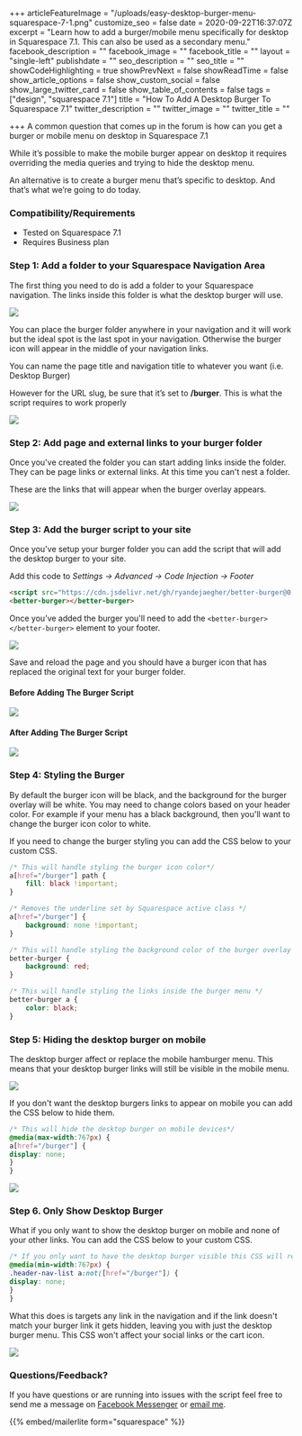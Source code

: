 +++
articleFeatureImage = "/uploads/easy-desktop-burger-menu-squarespace-7-1.png"
customize_seo = false
date = 2020-09-22T16:37:07Z
excerpt = "Learn how to add a burger/mobile menu specifically for desktop in Squarespace 7.1. This can also be used as a secondary menu."
facebook_description = ""
facebook_image = ""
facebook_title = ""
layout = "single-left"
publishdate = ""
seo_description = ""
seo_title = ""
showCodeHighlighting = true
showPrevNext = false
showReadTime = false
show_article_options = false
show_custom_social = false
show_large_twitter_card = false
show_table_of_contents = false
tags = ["design", "squarespace 7.1"]
title = "How To Add A Desktop Burger To Squarespace 7.1"
twitter_description = ""
twitter_image = ""
twitter_title = ""

+++
A common question that comes up in the forum is how can you get a burger or mobile menu on desktop in Squarespace 7.1

While it’s possible to make the mobile burger appear on desktop it requires overriding the media queries and trying to hide the desktop menu.

An alternative is to create a burger menu that’s specific to desktop. And that’s what we’re going to do today.

### Compatibility/Requirements

* Tested on Squarespace 7.1
* Requires Business plan

### Step 1: Add a folder to your Squarespace Navigation Area

The first thing you need to do is add a folder to your Squarespace navigation. The links inside this folder is what the desktop burger will use.

![](/uploads/add-folder.png)

You can place the burger folder anywhere in your navigation and it will work but the ideal spot is the last spot in your navigation. Otherwise the burger icon will appear in the middle of your navigation links.

You can name the page title and navigation title to whatever you want (i.e. Desktop Burger)

However for the URL slug, be sure that it’s set to **/burger**. This is what the script requires to work properly

![](/uploads/burger-menu-settings.png)

### Step 2: Add page and external links to your burger folder

Once you've created the folder you can start adding links inside the folder. They can be page links or external links. At this time you can't nest a folder.

These are the links that will appear when the burger overlay appears.

![](/uploads/burger-overlay-demo.png)

### Step 3: Add the burger script to your site

Once you've setup your burger folder you can add the script that will add the desktop burger to your site.

Add this code to _Settings -> Advanced -> Code Injection -> Footer_

```html
<script src="https://cdn.jsdelivr.net/gh/ryandejaegher/better-burger@0.0.2/script.js"></script>
<better-burger></better-burger>
```

Once you’ve added the burger you'll need to add the `<better-burger></better-burger>` element to your footer.

![](/uploads/add-burger-script-2x.png)

Save and reload the page and you should have a burger icon that has replaced the original text for your burger folder.

#### Before Adding The Burger Script

![](/uploads/before-burger-2x.png)

#### After Adding The Burger Script

![](/uploads/burger-after-2x.png)

### Step 4: Styling the Burger

By default the burger icon will be black, and the background for the burger overlay will be white. You may need to change colors based on your header color. For example if your menu has a black background, then you'll want to change the burger icon color to white.

If you need to change the burger styling you can add the CSS below to your custom CSS.

```css
/* This will handle styling the burger icon color*/
a[href="/burger"] path {
	fill: black !important;
}

/* Removes the underline set by Squarespace active class */
a[href="/burger"] {
	background: none !important;
}

/* This will handle styling the background color of the burger overlay */
better-burger {
	background: red;
}

/* This will handle styling the links inside the burger menu */
better-burger a {
	color: black;
}
```

### Step 5: Hiding the desktop burger on mobile

The desktop burger affect or replace the mobile hamburger menu. This means that your desktop burger links will still be visible in the mobile menu.

![](/uploads/burger-links-visible-mobile.png)

If you don't want the desktop burgers links to appear on mobile you can add the CSS below to hide them.

```css
/* This will hide the desktop burger on mobile devices*/
@media(max-width:767px) {
a[href="/burger"] {
display: none;
}
}
```

![](/uploads/burger-links-hidden-mobile.png)

### Step 6. Only Show Desktop Burger

What if you only want to show the desktop burger on mobile and none of your other links. You can add the CSS below to your custom CSS.

```css
/* If you only want to have the desktop burger visible this CSS will remove all the */
@media(min-width:767px) {
.header-nav-list a:not([href="/burger"]) {
display: none;
}
}
```

What this does is targets any link in the navigation and if the link doesn't match your burger link it gets hidden, leaving you with just the desktop burger menu. This CSS won't affect your social links or the cart icon.

![](/uploads/only-desktop-burger-visible.png)

### Questions/Feedback?

If you have questions or are running into issues with the script feel free to send me a message on [Facebook Messenger](https://m.me/dejaegherryan) or [email me](mailto:ryan@ryandejaegher.com).

{{% embed/mailerlite form="squarespace" %}}